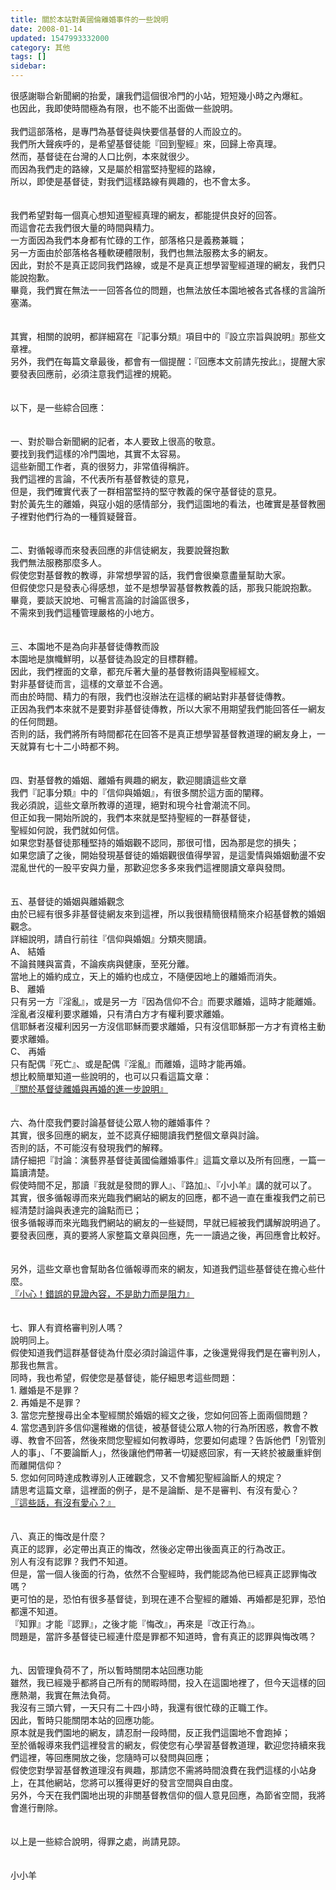 ```yaml
---
title: 關於本站對黃國倫離婚事件的一些說明
date: 2008-01-14
updated: 1547993332000
category: 其他
tags: []
sidebar: 
---
```


<p>很感謝聯合新聞網的抬愛，讓我們這個很冷門的小站，短短幾小時之內爆紅。<br/>也因此，我即使時間極為有限，也不能不出面做一些說明。<br/><br/><!--more-->我們這部落格，是專門為基督徒與快要信基督的人而設立的。<br/>我們所大聲疾呼的，是希望基督徒能『回到聖經』來，回歸上帝真理。<br/>然而，基督徒在台灣的人口比例，本來就很少。<br/>而因為我們走的路線，又是屬於相當堅持聖經的路線，<br/>所以，即使是基督徒，對我們這樣路線有興趣的，也不會太多。<br/><br/><br/>我們希望對每一個真心想知道聖經真理的網友，都能提供良好的回答。<br/>而這會花去我們很大量的時間與精力。<br/>一方面因為我們本身都有忙碌的工作，部落格只是義務兼職；<br/>另一方面由於部落格各種軟硬體限制，我們也無法服務太多的網友。<br/>因此，對於不是真正認同我們路線，或是不是真正想學習聖經道理的網友，我們只能說抱歉。<br/>畢竟，我們實在無法一一回答各位的問題，也無法放任本園地被各式各樣的言論所塞滿。<br/><br/><br/>其實，相關的說明，都詳細寫在『記事分類』項目中的『設立宗旨與說明』那些文章裡。<br/>另外，我們在每篇文章最後，都會有一個提醒：『回應本文前請先按此』，提醒大家要發表回應前，必須注意我們這裡的規範。<br/><br/><br/>以下，是一些綜合回應：<br/><br/><br/>一、對於聯合新聞網的記者，本人要致上很高的敬意。<br/>要找到我們這樣的冷門園地，其實不太容易。<br/>這些新聞工作者，真的很努力，非常值得稱許。<br/>我們這裡的言論，不代表所有基督教徒的意見，<br/>但是，我們確實代表了一群相當堅持的堅守教義的保守基督徒的意見。<br/>對於黃先生的離婚，與寇小姐的感情部分，我們這園地的看法，也確實是基督教圈子裡對他們行為的一種質疑聲音。<br/><br/><br/>二、對循報導而來發表回應的非信徒網友，我要說聲抱歉<br/>我們無法服務那麼多人。<br/>假使您對基督教的教導，非常想學習的話，我們會很樂意盡量幫助大家。<br/>但假使您只是發表心得感想，並不是想學習基督教教義的話，那我只能說抱歉。<br/>畢竟，要談天說地、可暢言高論的討論區很多，<br/>不需來到我們這種管理嚴格的小地方。<br/><br/><br/>三、本園地不是為向非基督徒傳教而設<br/>本園地是旗幟鮮明，以基督徒為設定的目標群體。<br/>因此，我們裡面的文章，都充斥著大量的基督教術語與聖經經文。<br/>對非基督徒而言，這樣的文章並不合適。<br/>而由於時間、精力的有限，我們也沒辦法在這樣的網站對非基督徒傳教。<br/>正因為我們本來就不是要對非基督徒傳教，所以大家不用期望我們能回答任一網友的任何問題。<br/>否則的話，我們將所有時間都花在回答不是真正想學習基督教道理的網友身上，一天就算有七十二小時都不夠。<br/><br/><br/>四、對基督教的婚姻、離婚有興趣的網友，歡迎閱讀這些文章<br/>我們『記事分類』中的『信仰與婚姻』，有很多關於這方面的闡釋。<br/>我必須說，這些文章所教導的道理，絕對和現今社會潮流不同。<br/>但正如我一開始所說的，我們本來就是堅持聖經的一群基督徒，<br/>聖經如何說，我們就如何信。<br/>如果您對基督徒那種堅持的婚姻觀不認同，那很可惜，因為那是您的損失；<br/>如果您讀了之後，開始發現基督徒的婚姻觀很值得學習，是這愛情與婚姻動盪不安混亂世代的一股平安與力量，那歡迎您多多來我們這裡閱讀文章與發問。<br/><br/><br/>五、基督徒的婚姻與離婚觀念<br/>由於已經有很多非基督徒網友來到這裡，所以我很精簡很精簡來介紹基督教的婚姻觀念。<br/>詳細說明，請自行前往『信仰與婚姻』分類夾閱讀。<br/>A、	結婚<br/>不論貧賤與富貴，不論疾病與健康，至死分離。<br/>當地上的婚約成立，天上的婚約也成立，不隨便因地上的離婚而消失。<br/>B、	離婚<br/>只有另一方『淫亂』，或是另一方『因為信仰不合』而要求離婚，這時才能離婚。<br/>淫亂者沒權利要求離婚，只有清白方才有權利要求離婚。<br/>信耶穌者沒權利因另一方沒信耶穌而要求離婚，只有沒信耶穌那一方才有資格主動要求離婚。<br/>C、	再婚<br/>只有配偶『死亡』、或是配偶『淫亂』而離婚，這時才能再婚。<br/>想比較簡單知道一些說明的，也可以只看這篇文章：<br/><a href="/posts/269193544">『關於基督徒離婚與再婚的進一步說明』</a><br/><br/><br/>六、為什麼我們要討論基督徒公眾人物的離婚事件？<br/>其實，很多回應的網友，並不認真仔細閱讀我們整個文章與討論。<br/>否則的話，不可能沒有發現我們的解釋。<br/>請仔細把『討論：演藝界基督徒黃國倫離婚事件』這篇文章以及所有回應，一篇一篇讀清楚。<br/>假使時間不足，那讀『我就是發問的罪人』、『路加』、『小小羊』講的就可以了。<br/>其實，很多循報導而來光臨我們網站的網友的回應，都不過一直在重複我們之前已經清楚討論與表達完的論點而已；<br/>很多循報導而來光臨我們網站的網友的一些疑問，早就已經被我們講解說明過了。<br/>要發表回應，真的要將人家整篇文章與回應，先一一讀過之後，再回應會比較好。<br/><br/><br/>另外，這些文章也會幫助各位循報導而來的網友，知道我們這些基督徒在擔心些什麼。<br/><a href="/posts/269193540">『小心！錯誤的見證內容，不是助力而是阻力』</a><br/><br/><br/>七、罪人有資格審判別人嗎？<br/>說明同上。<br/>假使知道我們這群基督徒為什麼必須討論這件事，之後還覺得我們是在審判別人，那我也無言。<br/>同時，我也希望，假使您是基督徒，能仔細思考這些問題：<br/>1.	離婚是不是罪？<br/>2.	再婚是不是罪？<br/>3.	當您完整搜尋出全本聖經關於婚姻的經文之後，您如何回答上面兩個問題？<br/>4.	當您遇到許多信仰還稚嫩的信徒，被基督徒公眾人物的行為所困惑，教會不教導、教會不回答，然後來問您聖經如何教導時，您要如何處理？告訴他們「別管別人的事」、「不要論斷人」，然後讓他們帶著一切疑惑回家，有一天終於被嚴重絆倒而離開信仰？<br/>5.	您如何同時達成教導別人正確觀念，又不會觸犯聖經論斷人的規定？<br/>請思考這篇文章，這裡面的例子，是不是論斷、是不是審判、有沒有愛心？<br/><a href="/posts/269192584">『這些話，有沒有愛心？』</a><br/><br/><br/>八、真正的悔改是什麼？<br/>真正的認罪，必定帶出真正的悔改，然後必定帶出後面真正的行為改正。<br/>別人有沒有認罪？我們不知道。<br/>但是，當一個人後面的行為，依然不合聖經時，我們能認為他已經真正認罪悔改嗎？<br/>更可怕的是，恐怕有很多基督徒，到現在連不合聖經的離婚、再婚都是犯罪，恐怕都還不知道。<br/>『知罪』才能『認罪』，之後才能『悔改』，再來是『改正行為』。<br/>問題是，當許多基督徒已經連什麼是罪都不知道時，會有真正的認罪與悔改嗎？<br/><br/><br/>九、因管理負荷不了，所以暫時關閉本站回應功能<br/>雖然，我已經幾乎都將自己所有的閒暇時間，投入在這園地裡了，但今天這樣的回應熱潮，我實在無法負荷。<br/>我沒有三頭六臂，一天只有二十四小時，我還有很忙碌的正職工作。<br/>因此，暫時只能關閉本站的回應功能。<br/>原本就是我們園地的網友，請忍耐一段時間，反正我們這園地不會跑掉；<br/>至於循報導來我們這裡發言的網友，假使您有心學習基督教道理，歡迎您持續來我們這裡，等回應開放之後，您隨時可以發問與回應；<br/>假使您對學習基督教道理沒有興趣，那請您不需將時間浪費在我們這樣的小站身上，在其他網站，您將可以獲得更好的發言空間與自由度。<br/>另外，今天在我們園地出現的非關基督教信仰的個人意見回應，為節省空間，我將會進行刪除。<br/><br/><br/>以上是一些綜合說明，得罪之處，尚請見諒。<br/><br/><br/>小小羊<br/></p><p> </p><br/><br/><br/>
